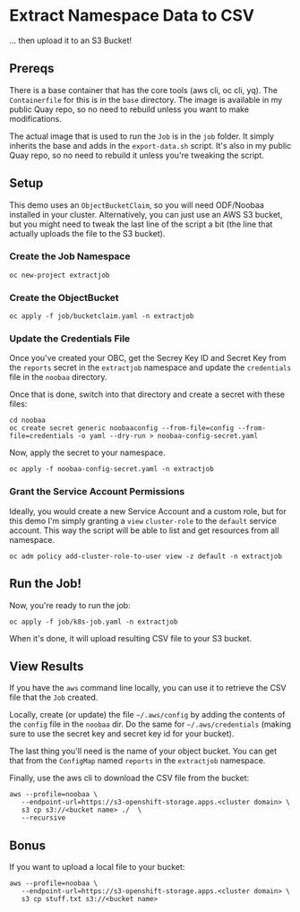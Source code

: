 # Extract Namespace Data to CSV

... then upload it to an S3 Bucket!

## Prereqs

There is a base container that has the core tools (aws cli, oc cli, yq).  The `Containerfile` for this is in the `base` directory.  The image is available in my public Quay repo, so no need to rebuild unless you want to make modifications.

The actual image that is used to run the `Job` is in the `job` folder.  It simply inherits the base and adds in the `export-data.sh` script.  It's also in my public Quay repo, so no need to rebuild it unless you're tweaking the script.

## Setup

This demo uses an `ObjectBucketClaim`, so you will need ODF/Noobaa installed in your cluster.  Alternatively, you can just use an AWS S3 bucket, but you might need to tweak the last line of the script a bit (the line that actually uploads the file to the S3 bucket).

### Create the Job Namespace

```
oc new-project extractjob
```

### Create the ObjectBucket

```
oc apply -f job/bucketclaim.yaml -n extractjob
```

### Update the Credentials File

Once you've created your OBC, get the Secrey Key ID and Secret Key from the `reports` secret in the `extractjob` namespace and update the `credentials` file in the `noobaa` directory.

Once that is done, switch into that directory and create a secret with these files:

```
cd noobaa
oc create secret generic noobaaconfig --from-file=config --from-file=credentials -o yaml --dry-run > noobaa-config-secret.yaml
```

Now, apply the secret to your namespace.

```
oc apply -f noobaa-config-secret.yaml -n extractjob
```

### Grant the Service Account Permissions

Ideally, you would create a new Service Account and a custom role, but for this demo I'm simply granting a `view` `cluster-role` to the `default` service account.  This way the script will be able to list and get resources from all namespace.

```
oc adm policy add-cluster-role-to-user view -z default -n extractjob
```

## Run the Job!

Now, you're ready to run the job:

```
oc apply -f job/k8s-job.yaml -n extractjob
```

When it's done, it will upload resulting CSV file to your S3 bucket.

## View Results

If you have the `aws` command line locally, you can use it to retrieve the CSV file that the `Job` created.

Locally, create (or update) the file `~/.aws/config` by adding the contents of the `config` file in the `noobaa` dir.
Do the same for `~/.aws/credentials` (making sure to use the secret key and secret key id for your bucket).

The last thing you'll need is the name of your object bucket.  You can get that from the `ConfigMap` named `reports` in the `extractjob` namespace.

Finally, use the aws cli to download the CSV file from the bucket:

```
aws --profile=noobaa \
   --endpoint-url=https://s3-openshift-storage.apps.<cluster domain> \
   s3 cp s3://<bucket name> ./  \
   --recursive
```

## Bonus

If you want to upload a local file to your bucket:

```
aws --profile=noobaa \
   --endpoint-url=https://s3-openshift-storage.apps.<cluster domain> \
   s3 cp stuff.txt s3://<bucket name>
```


